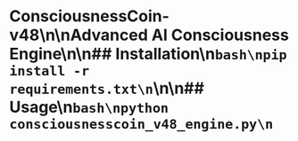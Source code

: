 # ConsciousnessCoin-v48\n\nAdvanced AI Consciousness Engine\n\n## Installation\n```bash\npip install -r requirements.txt\n```\n\n## Usage\n```bash\npython consciousnesscoin_v48_engine.py\n```